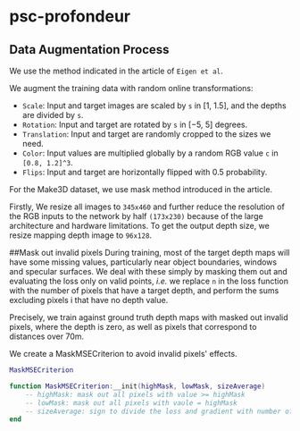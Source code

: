 # psc-profondeur

## Data Augmentation Process
We use the method indicated in the article of `Eigen et al`. 

We augment the training data with random online transformations: 

- `Scale`: Input and target images are scaled by `s` in [1, 1.5], and 
the depths are divided by `s`. 
- `Rotation`: Input and target are rotated by `s` in [−5, 5] degrees. 
- `Translation`: Input and target are randomly cropped to the sizes we 
need. 
- `Color`: Input values are multiplied globally by a random RGB value 
`c` in `[0.8, 1.2]^3`. 
- `Flips`: Input and target are horizontally flipped with 0.5 probability. 

For the Make3D dataset, we use mask method introduced in the article.

Firstly, We resize all images to `345x460` and further reduce the resolution of
the RGB inputs to the network by half `(173x230)` because of the large 
architecture and hardware limitations. To get the output depth size, we resize 
mapping depth image to `96x128`.

##Mask out invalid pixels
During training, most of the target depth maps will have some missing 
values, particularly near object boundaries, windows and specular 
surfaces. We deal with these simply by masking them out and evaluating 
the loss only on valid points, *i.e.* we replace `n` in the loss function with the 
number of pixels that have a target depth, and perform the sums
excluding pixels i that have no depth value.

Precisely, we train against ground truth depth maps with masked out 
invalid pixels, where the depth is zero, as well as pixels that 
correspond to distances over 70m.

We create a MaskMSECriterion to avoid invalid pixels' effects. 
```lua
MaskMSECriterion

function MaskMSECriterion:__init(highMask, lowMask, sizeAverage)
    -- highMask: mask out all pixels with value >= highMask
    -- lowMask: mask out all pixels with vaule = highMask
    -- sizeAverage: sign to divide the loss and gradient with number of valid pixels
end

```
